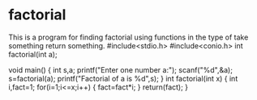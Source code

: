 # factorial
This is a program for finding factorial using functions in the type of take something return something.
#include<stdio.h>
#include<conio.h>
int factorial(int a);

void main()
{
	int s,a;
	printf("Enter one number a:");
	scanf("%d",&a);
	s=factorial(a);
	printf("Factorial of a is %d",s);
}
int factorial(int x)
{
	int i,fact=1;
	for(i=1;i<=x;i++)
	{
		fact=fact*i;
	}
	return(fact);
}
